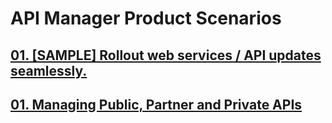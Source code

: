 # API Manager Product Scenarios

## [01. [SAMPLE] Rollout web services / API updates seamlessly.](https://github.com/wso2/product-apim/tree/product-scenarios/product-scenarios/1-api-updates-using-new-versions) 

## [01. Managing Public, Partner and Private APIs](https://github.com/wso2/product-apim/tree/product-scenarios/product-scenarios/1-manage-public-partner-private-apis)
